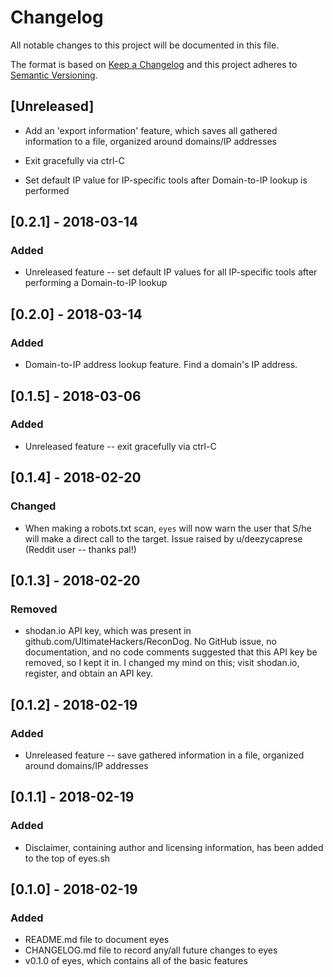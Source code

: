 # Changelog
All notable changes to this project will be documented in this file.

The format is based on [Keep a Changelog](http://keepachangelog.com/en/1.0.0/)
and this project adheres to [Semantic Versioning](http://semver.org/spec/v2.0.0.html).

## [Unreleased]
- Add an 'export information' feature, which saves all gathered information to a file, organized around domains/IP addresses

- Exit gracefully via ctrl-C

- Set default IP value for IP-specific tools after Domain-to-IP lookup is performed

## [0.2.1] - 2018-03-14
### Added
- Unreleased feature -- set default IP values for all IP-specific tools after performing a Domain-to-IP lookup

## [0.2.0] - 2018-03-14
### Added
- Domain-to-IP address lookup feature. Find a domain's IP address.

## [0.1.5] - 2018-03-06
### Added
- Unreleased feature -- exit gracefully via ctrl-C

## [0.1.4] - 2018-02-20
### Changed
- When making a robots.txt scan, `eyes` will now warn the user that S/he will make a direct call to the target. Issue raised by u/deezycaprese (Reddit user -- thanks pal!)

## [0.1.3] - 2018-02-20
### Removed
- shodan.io API key, which was present in github.com/UltimateHackers/ReconDog. No GitHub issue, no documentation, and no code comments
	suggested that this API key be removed, so I kept it in. I changed my mind on this; visit shodan.io, register, and obtain an API key.

## [0.1.2] - 2018-02-19
### Added
- Unreleased feature -- save gathered information in a file, organized around domains/IP addresses

## [0.1.1] - 2018-02-19
### Added
- Disclaimer, containing author and licensing information, has been added to the top of eyes.sh

## [0.1.0] - 2018-02-19
### Added
- README.md file to document eyes
- CHANGELOG.md file to record any/all future changes to eyes
- v0.1.0 of eyes, which contains all of the basic features
